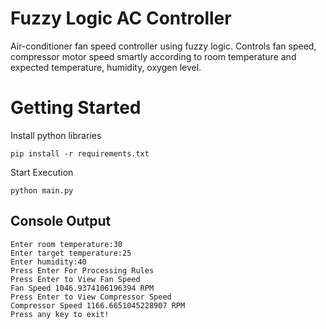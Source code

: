 # Fuzzy Logic AC Controller

Air-conditioner fan speed controller using fuzzy logic. 
Controls fan speed, compressor motor speed smartly according to room temperature and expected temperature, humidity, oxygen level. 

# Getting Started 

Install python libraries

```
pip install -r requirements.txt
```

Start Execution

```
python main.py
```

## Console Output

```
Enter room temperature:30
Enter target temperature:25
Enter humidity:40
Press Enter For Processing Rules
Press Enter to View Fan Speed
Fan Speed 1046.9374106196394 RPM
Press Enter to View Compressor Speed
Compressor Speed 1166.6651045228907 RPM
Press any key to exit!
```
